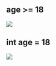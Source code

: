 ## age >= 18

![](https://blog-1252173264.cos.ap-shanghai.myqcloud.com/1641616752404-8152d98a-2f9c-4ec6-84d4-bd82c8f838b9.png)

## int age = 18

![](https://blog-1252173264.cos.ap-shanghai.myqcloud.com/1641616780588-6560bb2f-0eab-470a-aaca-00638863d7e7.png)
